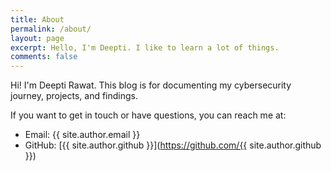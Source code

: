 ```yaml
---
title: About
permalink: /about/
layout: page
excerpt: Hello, I'm Deepti. I like to learn a lot of things.
comments: false
---
```


Hi! I'm Deepti Rawat. This blog is for documenting my cybersecurity journey, projects, and findings. 

If you want to get in touch or have questions, you can reach me at:

- Email: {{ site.author.email }}
- GitHub: [{{ site.author.github }}](https://github.com/{{ site.author.github }})
